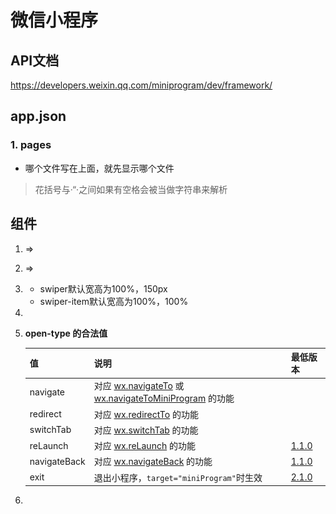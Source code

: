 # 微信小程序



## API文档

https://developers.weixin.qq.com/miniprogram/dev/framework/



## app.json

### 1. pages

- 哪个文件写在上面，就先显示哪个文件



> 花括号与·“·之间如果有空格会被当做字符串来解析



## 组件

1. <text> => <span>

2. <view> => <div>

3. <swiper><swiper-item></swiper></swiper>
	- swiper默认宽高为100%，150px
	- swiper-item默认宽高为100%，100%
	
4. <image>

5. <navigator>

   **open-type 的合法值**

   | 值           | 说明                                                         | 最低版本                                                     |
   | :----------- | :----------------------------------------------------------- | :----------------------------------------------------------- |
   | navigate     | 对应 [wx.navigateTo](https://developers.weixin.qq.com/miniprogram/dev/api/route/wx.navigateTo.html) 或 [wx.navigateToMiniProgram](https://developers.weixin.qq.com/miniprogram/dev/api/open-api/miniprogram-navigate/wx.navigateToMiniProgram.html) 的功能 |                                                              |
   | redirect     | 对应 [wx.redirectTo](https://developers.weixin.qq.com/miniprogram/dev/api/route/wx.redirectTo.html) 的功能 |                                                              |
   | switchTab    | 对应 [wx.switchTab](https://developers.weixin.qq.com/miniprogram/dev/api/route/wx.switchTab.html) 的功能 |                                                              |
   | reLaunch     | 对应 [wx.reLaunch](https://developers.weixin.qq.com/miniprogram/dev/api/route/wx.reLaunch.html) 的功能 | [1.1.0](https://developers.weixin.qq.com/miniprogram/dev/framework/compatibility.html) |
   | navigateBack | 对应 [wx.navigateBack](https://developers.weixin.qq.com/miniprogram/dev/api/route/wx.navigateBack.html) 的功能 | [1.1.0](https://developers.weixin.qq.com/miniprogram/dev/framework/compatibility.html) |
   | exit         | 退出小程序，`target="miniProgram"`时生效                     | [2.1.0](https://developers.weixin.qq.com/miniprogram/dev/framework/compatibility.html) |
   
6. <template>

   - name=“模版名称”
   - is="模版名称"
   - data="{{...item}}"
   - 引入wxml: <import src='路径'/>
   - 引入js require('路径') ，要使用相对路径
   - 引入wxss: @import '路径';



## 选择器

目前支持的选择器有：

| 选择器           | 样例             | 样例描述                                       |
| :--------------- | :--------------- | :--------------------------------------------- |
| .class           | `.intro`         | 选择所有拥有 class="intro" 的组件              |
| #id              | `#firstname`     | 选择拥有 id="firstname" 的组件                 |
| element          | `view`           | 选择所有 view 组件                             |
| element, element | `view, checkbox` | 选择所有文档的 view 组件和所有的 checkbox 组件 |
| ::after          | `view::after`    | 在 view 组件后边插入内容                       |
| ::before         | `view::before`   | 在 view 组件前边插入内容                       |





## 引入字体图标
![](images/引入字体.png)



1. 生成代码
2. 下载字体
3. 复制代码
4. 替换下载解压后的iconfont.css文件中的@font-face部分
5. 复制iconfont.css文件内容，粘贴到需要引用字体的.wxss文件中
6. 向需要使用字体图标的组件中加入两个类名**iconfont**,和**字体图标本身的类名**











## 事件

捕获 处理 冒泡

事件委托



bind+事件名,不会阻止事件的冒泡行为

catch+事件名，会阻止事件的冒泡行为



## 生命周期

### 进程



### 线程





### wx.getUserInfo 获取用户信息

### wx.getSetting 获取用户当前设置



 ```javascript 
isGetUserInfo() {

​    wx.getSetting({

​      success: (data) => {

​        if (data.authSetting['scope.userInfo']) {

​          this.setData({

​            isShow: false

​          })

​        } else {

​          this.setData({

​            isShow: true

​          })

​        }



​        wx.getUserInfo({

​          success: (res) => {

​            this.setData({

​              userInfo: res.userInfo

​            })

​          },

​          fail: () => {

​            console.log('获取用户数据失败！')

​          }

​        })

​      }

​    })

  }
 ```





### 存储缓存数据

1. 第一次onLoad渲染页面
    1.1 查看是否存在指定键名的缓存数据
  1.2 初始化指定缓存数据为空对象
2. 之后进入页面onLoad读取和存储缓存数据
    2.1 当进入页面时判断是否存在指定的数据
  2.2 获取当前页面的缓存数据，并初始化页面
3. 当缓存数据改变时，调用函数保存新的缓存数据



```javascript
1

const detailStorage = wx.getStorageSync('isShow')
    console.log(detailStorage)
    // 第一次加载将存储收藏状态的缓存初始化为空对象
    if(!detailStorage) {
      wx.setStorageSync('isShow', {})
    }
2
    // 如果缓存对象中当前详情页已经收藏，将isShow设置为true
    if(detailStorage[index]) {
      this.setData({
        isShow: true
      })
    }

    // 获取对象中键名为index的值并存储
    wx.getStorage({
      key: index,
      success: function(res) {
        console.log(res)
        wx.setStorage({
          key: index,
          data: isShow,
        })
      },
    })
  }
  
  
3 
  wx.getStorage({
      key: 'isShow',
      success: (datas) => {
        let obj = datas.data
        let index = this.data.index
        //缓存到本地
        obj[index] = isShow
        wx.setStorage({
          key: 'isShow',
          data: obj,
          success: (data) => {
            console.log("缓存成功")
          }
        })
      }
    })
  
  
```





wx:setStorageSync()

wx:setStroage()

wx:getStorageSync()

wx:getStorage()



